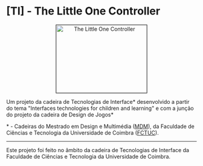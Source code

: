 # [TI] - The Little One Controller

<div align="center">
  <a href="https://youtube.com/shorts/4bLhB_w3Ywo?feature=share" target="_blank"><img src="http://img.youtube.com/vi/4bLhB_w3Ywo/0.jpg" 
alt="The Little One Controller" width="240" height="180" border="1" /></a>
</div>

Um projeto da cadeira de Tecnologias de Interface* desenvolvido a partir do tema "Interfaces technologies for children and learning" e com a junção do projeto da cadeira de Design de Jogos*

\* - Cadeiras do Mestrado em Design e Multimédia ([MDM](https://www.dei.uc.pt/mdm/)), da Faculdade de Ciências e Tecnologia da Universidade de Coimbra ([FCTUC](https://www.uc.pt/fctuc/)).

---

Este projeto foi feito no âmbito da cadeira de Tecnologias de Interface da Faculdade de Ciências e Tecnologia da Universidade de Coimbra.
